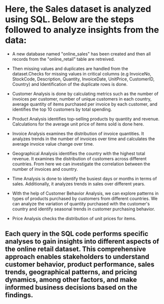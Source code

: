 # Here, the Sales dataset is analyzed using SQL. Below are the steps followed to analyze insights from the data: 

- A new database named "online_sales" has been created and then all records from the "online_retail" table are retreived.

- Then missing values and duplicates are handled from the dataset.Checks for missing values in critical columns
(e.g InvoiceNo, StockCode, Description, Quantity, InvoiceDate, UnitPrice, CustomerID, Country) and
Identification of the duplicate rows is done.

- Customer Analysis is done by calculating metrics such as the number of invoices per customer, number of unique
customers in each country, average quantity of items purchased per invoice by each customer, and identifies the 
top 10 customers by total spending.

- Product Analysis identifies top-selling products by quantity and revenue. Calculations for the average unit price
of items sold is done here.


- Invoice Analysis examines the distribution of invoice quantities. It analyzes trends in the number of invoices over
time and calculates the average invoice value change over time.

- Geographical Analysis identifies the country with the highest total revenue. It examines the distribution of customers
across different countries. From here we can investigate the correlation between the number of invoices and country.

- Time Analysis is done to identify the busiest days or months in terms of sales. Additionally, it analyzes trends in
sales over different years.

- With the help of Customer Behavior Analysis, we can explore patterns in types of products purchased by customers 
from different countries. We can analyze the variation of quantity purchased with the customer's country and identify
seasonal trends in customer purchasing behavior.

- Price Analysis checks the distribution of unit prices for items.

  
## Each query in the SQL code performs specific analyses to gain insights into different aspects of the online retail dataset. This comprehensive approach enables stakeholders to understand customer behavior, product performance, sales trends, geographical patterns, and pricing dynamics, among other factors, and make informed business decisions based on the findings.







